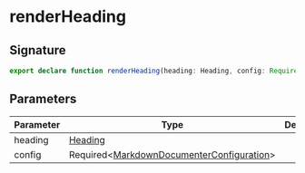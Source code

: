 
# renderHeading

## Signature

```typescript
export declare function renderHeading(heading: Heading, config: Required<MarkdownDocumenterConfiguration>): DocHeading;
```

## Parameters

|  Parameter | Type | Description |
|  --- | --- | --- |
|  heading | [Heading](docs/api-markdown-documenter/heading-interface) |  |
|  config | Required&lt;[MarkdownDocumenterConfiguration](docs/api-markdown-documenter/markdowndocumenterconfiguration-interface)<!-- -->&gt; |  |

